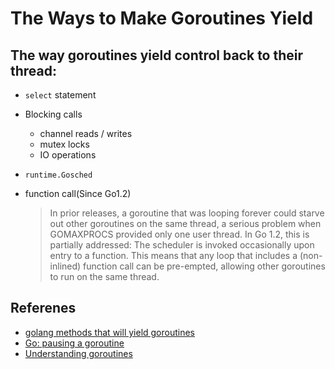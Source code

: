 # The Ways to Make Goroutines Yield

## The way goroutines yield control back to their thread:
* `select` statement
* Blocking calls
  * channel reads / writes
  * mutex locks
  * IO operations
* `runtime.Gosched`
* function call(Since Go1.2)

  > In prior releases, a goroutine that was looping forever could starve out other goroutines on the same thread, a serious problem when GOMAXPROCS provided only one user thread. In Go 1.2, this is partially addressed: The scheduler is invoked occasionally upon entry to a function. This means that any loop that includes a (non-inlined) function call can be pre-empted, allowing other goroutines to run on the same thread.

## Referenes
* [golang methods that will yield goroutines](https://stackoverflow.com/questions/21102078/golang-methods-that-will-yield-goroutines)
* [Go: pausing a goroutine](https://stackoverflow.com/questions/31730244/go-pausing-a-goroutine)
* [Understanding goroutines](https://stackoverflow.com/questions/10095751/understanding-goroutines)



